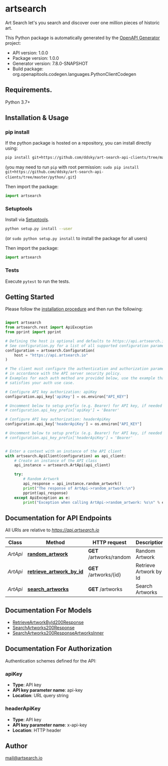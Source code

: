 # artsearch
Art Search let's you search and discover over one million pieces of historic art.

This Python package is automatically generated by the [OpenAPI Generator](https://openapi-generator.tech) project:

- API version: 1.0.0
- Package version: 1.0.0
- Generator version: 7.8.0-SNAPSHOT
- Build package: org.openapitools.codegen.languages.PythonClientCodegen

## Requirements.

Python 3.7+

## Installation & Usage
### pip install

If the python package is hosted on a repository, you can install directly using:

```sh
pip install git+https://github.com/ddsky/art-search-api-clients/tree/master/python/.git
```
(you may need to run `pip` with root permission: `sudo pip install git+https://github.com/ddsky/art-search-api-clients/tree/master/python/.git`)

Then import the package:
```python
import artsearch
```

### Setuptools

Install via [Setuptools](http://pypi.python.org/pypi/setuptools).

```sh
python setup.py install --user
```
(or `sudo python setup.py install` to install the package for all users)

Then import the package:
```python
import artsearch
```

### Tests

Execute `pytest` to run the tests.

## Getting Started

Please follow the [installation procedure](#installation--usage) and then run the following:

```python

import artsearch
from artsearch.rest import ApiException
from pprint import pprint

# Defining the host is optional and defaults to https://api.artsearch.io
# See configuration.py for a list of all supported configuration parameters.
configuration = artsearch.Configuration(
    host = "https://api.artsearch.io"
)

# The client must configure the authentication and authorization parameters
# in accordance with the API server security policy.
# Examples for each auth method are provided below, use the example that
# satisfies your auth use case.

# Configure API key authorization: apiKey
configuration.api_key['apiKey'] = os.environ["API_KEY"]

# Uncomment below to setup prefix (e.g. Bearer) for API key, if needed
# configuration.api_key_prefix['apiKey'] = 'Bearer'

# Configure API key authorization: headerApiKey
configuration.api_key['headerApiKey'] = os.environ["API_KEY"]

# Uncomment below to setup prefix (e.g. Bearer) for API key, if needed
# configuration.api_key_prefix['headerApiKey'] = 'Bearer'


# Enter a context with an instance of the API client
with artsearch.ApiClient(configuration) as api_client:
    # Create an instance of the API class
    api_instance = artsearch.ArtApi(api_client)

    try:
        # Random Artwork
        api_response = api_instance.random_artwork()
        print("The response of ArtApi->random_artwork:\n")
        pprint(api_response)
    except ApiException as e:
        print("Exception when calling ArtApi->random_artwork: %s\n" % e)

```

## Documentation for API Endpoints

All URIs are relative to *https://api.artsearch.io*

Class | Method | HTTP request | Description
------------ | ------------- | ------------- | -------------
*ArtApi* | [**random_artwork**](docs/ArtApi.md#random_artwork) | **GET** /artworks/random | Random Artwork
*ArtApi* | [**retrieve_artwork_by_id**](docs/ArtApi.md#retrieve_artwork_by_id) | **GET** /artworks/{id} | Retrieve Artwork by Id
*ArtApi* | [**search_artworks**](docs/ArtApi.md#search_artworks) | **GET** /artworks | Search Artworks


## Documentation For Models

 - [RetrieveArtworkById200Response](docs/RetrieveArtworkById200Response.md)
 - [SearchArtworks200Response](docs/SearchArtworks200Response.md)
 - [SearchArtworks200ResponseArtworksInner](docs/SearchArtworks200ResponseArtworksInner.md)


<a id="documentation-for-authorization"></a>
## Documentation For Authorization


Authentication schemes defined for the API:
<a id="apiKey"></a>
### apiKey

- **Type**: API key
- **API key parameter name**: api-key
- **Location**: URL query string

<a id="headerApiKey"></a>
### headerApiKey

- **Type**: API key
- **API key parameter name**: x-api-key
- **Location**: HTTP header


## Author

mail@artsearch.io


